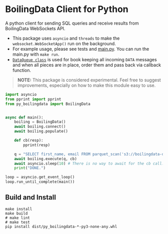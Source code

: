 # BoilingData Client for Python

A python client for sending SQL queries and receive results from BoilingData WebSockets API.

- This package uses `asyncio` and `threads` to make the `websocket.WebSocketApp()` run on the background.
- For example usage, please see tests and [main.py](main.py). You can run the main.py with `make run`.
- [`DataQueue class`](py_boilingdata/data_queue.py) is used for book keeping all incoming `DATA` messages and when all pieces are in place, order them and pass back via callback function.

> **NOTE:** This package is considered experimental. Feel free to suggest improvements, especially on how to make this module easy to use.

```python
import asyncio
from pprint import pprint
from py_boilingdata import BoilingData


async def main():
    boiling = BoilingData()
    await boiling.connect()
    await boiling.populate()

    def cb(resp):
        pprint(resp)

    q = "SELECT first_name, email FROM parquet_scan('s3://boilingdata-demo/test.parquet') LIMIT 10"
    await boiling.execute(q, cb)
    await asyncio.sleep(10) # There is no way to await for the cb call..
    print("DONE.")

loop = asyncio.get_event_loop()
loop.run_until_complete(main())
```

## Build and Install

```shell
make install
make build
# make lint
# make test
pip install dist/py_boilingdata-*-py3-none-any.whl
```

